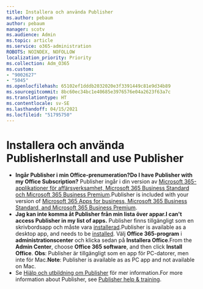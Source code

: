 ```yaml
---
title: Installera och använda Publisher
ms.author: pebaum
author: pebaum
manager: scotv
ms.audience: Admin
ms.topic: article
ms.service: o365-administration
ROBOTS: NOINDEX, NOFOLLOW
localization_priority: Priority
ms.collection: Adm_O365
ms.custom:
- "9002627"
- "5045"
ms.openlocfilehash: 65102ef1dddb2032020e3f3391449c81e9d34b89
ms.sourcegitcommit: 8bc60ec34bc1e40685e3976576e04a2623f63a7c
ms.translationtype: HT
ms.contentlocale: sv-SE
ms.lasthandoff: 04/15/2021
ms.locfileid: "51795750"
---
```

# <a name="install-and-use-publisher"></a><span data-ttu-id="3d511-102">Installera och använda Publisher</span><span class="sxs-lookup"><span data-stu-id="3d511-102">Install and use Publisher</span></span>

- <span data-ttu-id="3d511-103">**Ingår Publisher i min Office-prenumeration?**</span><span class="sxs-lookup"><span data-stu-id="3d511-103">**Do I have Publisher with my Office Subscription?**</span></span> <span data-ttu-id="3d511-104">Publisher ingår i din version av [Microsoft 365-applikationer för affärsverksamhet, Microsoft 365 Business Standard och Microsoft 365 Business Premium](https://products.office.com/compare-all-microsoft-office-products?activetab=tab:primaryr2).</span><span class="sxs-lookup"><span data-stu-id="3d511-104">Publisher is included with your version of [Microsoft 365 Apps for business, Microsoft 365 Business Standard, and Microsoft 365 Business Premium](https://products.office.com/compare-all-microsoft-office-products?activetab=tab:primaryr2).</span></span>
- <span data-ttu-id="3d511-105">**Jag kan inte komma åt Publisher från min lista över appar.**</span><span class="sxs-lookup"><span data-stu-id="3d511-105">**I can't access Publisher in my list of apps.**</span></span>  <span data-ttu-id="3d511-106">Publisher finns tillgängligt som en skrivbordsapp och måste vara [installerad](https://support.office.com/article/Install-Office-apps-from-Office-365-dcf2d841-dac7-455b-9a77-fc8f7ee92702).</span><span class="sxs-lookup"><span data-stu-id="3d511-106">Publisher is available as a desktop app, and needs to be [installed](https://support.office.com/article/Install-Office-apps-from-Office-365-dcf2d841-dac7-455b-9a77-fc8f7ee92702).</span></span> <span data-ttu-id="3d511-107">Välj **Office 365-program** i **administrationscenter** och klicka sedan på **Installera Office**.</span><span class="sxs-lookup"><span data-stu-id="3d511-107">From the **Admin Center**, choose **Office 365 software**, and then click **Install Office**.</span></span> <span data-ttu-id="3d511-108">**Obs**: Publisher är tillgängligt som en app för PC-datorer, men inte för Mac.</span><span class="sxs-lookup"><span data-stu-id="3d511-108">**Note**: Publisher is available as as PC app and not available on Mac.</span></span>
- <span data-ttu-id="3d511-109">Se [Hjälp och utbildning om Publisher](https://support.office.com/publisher) för mer information.</span><span class="sxs-lookup"><span data-stu-id="3d511-109">For more information about Publisher, see [Publisher help & training](https://support.office.com/publisher).</span></span>
